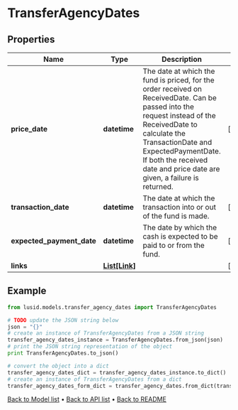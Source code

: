 # TransferAgencyDates


## Properties
Name | Type | Description | Notes
------------ | ------------- | ------------- | -------------
**price_date** | **datetime** | The date at which the fund is priced, for the order received on ReceivedDate. Can be passed into the request instead of the ReceivedDate to calculate the TransactionDate and ExpectedPaymentDate. If both the received date and price date are given, a failure is returned. | [optional] 
**transaction_date** | **datetime** | The date at which the transaction into or out of the fund is made. | [optional] 
**expected_payment_date** | **datetime** | The date by which the cash is expected to be paid to or from the fund. | [optional] 
**links** | [**List[Link]**](Link.md) |  | [optional] 

## Example

```python
from lusid.models.transfer_agency_dates import TransferAgencyDates

# TODO update the JSON string below
json = "{}"
# create an instance of TransferAgencyDates from a JSON string
transfer_agency_dates_instance = TransferAgencyDates.from_json(json)
# print the JSON string representation of the object
print TransferAgencyDates.to_json()

# convert the object into a dict
transfer_agency_dates_dict = transfer_agency_dates_instance.to_dict()
# create an instance of TransferAgencyDates from a dict
transfer_agency_dates_form_dict = transfer_agency_dates.from_dict(transfer_agency_dates_dict)
```
[Back to Model list](../README.md#documentation-for-models) &#8226; [Back to API list](../README.md#documentation-for-api-endpoints) &#8226; [Back to README](../README.md)



